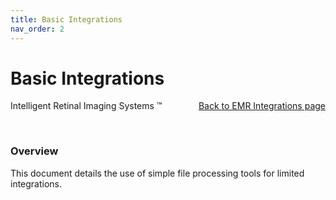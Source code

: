 ```yaml
---
title: Basic Integrations
nav_order: 2
---
```


# Basic Integrations


<div style="position:absolute;">
Intelligent Retinal Imaging Systems &#8482;
</div>


<div align="right">
  <a href="../EMRIntegrations">Back to EMR Integrations page</a>
</div>

&nbsp;
### Overview
This document details the use of simple file processing tools for limited integrations.
